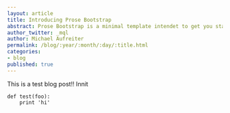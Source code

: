 ```yaml
---
layout: article
title: Introducing Prose Bootstrap
abstract: Prose Bootstrap is a minimal template intendet to get you started with Jekyll.
author_twitter: _mql
author: Michael Aufreiter
permalink: /blog/:year/:month/:day/:title.html
categories:
- blog
published: true
---
```


This is a test blog post!! Innit

    def test(foo):
        print 'hi'




